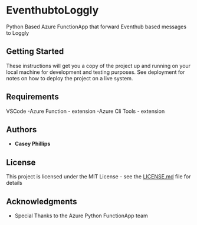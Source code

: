 # EventhubtoLoggly

Python Based Azure FunctionApp that forward Eventhub based messages to Loggly

## Getting Started

These instructions will get you a copy of the project up and running on your local machine for development and testing purposes. See deployment for notes on how to deploy the project on a live system.

## Requirements
VSCode
 -Azure Function - extension
 -Azure Cli Tools - extension

## Authors

* **Casey Phillips** 

## License

This project is licensed under the MIT License - see the [LICENSE.md](LICENSE.md) file for details

## Acknowledgments

* Special Thanks to the Azure Python FunctionApp team


